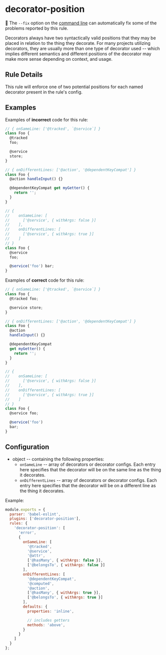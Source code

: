 # decorator-position

:wrench: The `--fix` option on the [command line](https://eslint.org/docs/user-guide/command-line-interface#fixing-problems) can automatically fix some of the problems reported by this rule.

Decorators always have two syntactically valid positions that they may be placed
in relation to the thing they decorate. For many projects utilizing decorators,
they are usually more than one type of decorator used -- which implies different semantics
and different positions of the decorator may make more sense depending on context, and usage.

## Rule Details

This rule will enforce one of two potential positions for each named decorator
present in the rule's config.

## Examples

Examples of **incorrect** code for this rule:

```js
// { onSameLine: ['@tracked', `@service`] }
class Foo {
  @tracked
  foo;

  @service
  store;
}
```

```js
// { onDifferentLines: ['@action', '@dependentKeyCompat'] }
class Foo {
  @action handleInput() {}

  @dependentKeyCompat get myGetter() {
    return '';
  }
}
```

```js
// {
//    onSameLine: [
//      ['@service', { withArgs: false }]
//    ],
//    onDifferentLines: [
//      ['@service', { withArgs: true }]
//    ]
// }
class Foo {
  @service
  foo;

  @service('foo') bar;
}
```

Examples of **correct** code for this rule:

```js
// { onSameLine: ['@tracked', `@service`] }
class Foo {
  @tracked foo;

  @service store;
}
```

```js
// { onDifferentLines: ['@action', '@dependentKeyCompat'] }
class Foo {
  @action
  handleInput() {}

  @dependentKeyCompat
  get myGetter() {
    return '';
  }
}
```

```js
// {
//    onSameLine: [
//      ['@service', { withArgs: false }]
//    ],
//    onDifferentLines: [
//      ['@service', { withArgs: true }]
//    ]
// }
class Foo {
  @service foo;

  @service('foo')
  bar;
}
```

## Configuration

* object -- containing the following properties:
  * `onSameLine` -- array of decorators or decorator configs. Each entry here specifies that the decorator will be on the same line as the thing it decorates.
  * `onDifferentLines` -- array of decorators or decorator configs. Each entry here specifies that the decorator will be on a different line as the thing it decorates.

Example:

```js
module.exports = {
  parser: 'babel-eslint',
  plugins: ['decorator-position'],
  rules: {
    'decorator-position': [
      'error',
      {
        onSameLine: [
          '@tracked',
          '@service',
          '@attr',
          ['@hasMany', { withArgs: false }],
          ['@belongsTo', { withArgs: false }]
        ],
        onDifferentLines: [
          '@dependentKeyCompat',
          '@computed',
          '@action',
          ['@hasMany', { withArgs: true }],
          ['@belongsTo', { withArgs: true }]
        ],
        defaults: {
          properties: 'inline',

          // includes getters
          methods: 'above',
        }
      }
    ]
  }
};
```
